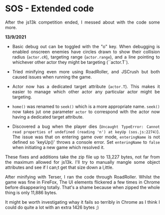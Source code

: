 # SOS - Extended code
<div align="justify">

After the js13k competition ended, I messed about with the code some more.

**13/9/2021**

- Basic debug out can be toggled with the "o" key. When debugging is enabled onscreen enemies have circles drawn to show their collision radius (`actor.cR`), targeting range (`actor.range`), and a line pointing to whichever other actor they might be targeting (``actor.T`).

- Tried minifying even more using RoadRoller, and JSCrush but both caused issues when running the game.

- Actor now has a dedicated target attribute (`actor.T`). This makes it easier to manage which other actor any particular actor might be targeting.

- `home()` was renamed to `seek()` which is a more appropriate name. `seek()` now takes jut one parameter `actor` to correspond with the actor now having a dedicated target attribute.

- Discovered a bug when the player dies (`Uncaught TypeError: Cannot read properties of undefined (reading 'n') at keyUp (sos.js:2274)`). The issue was that on entering game over mode, `enteringName` is not defined so 'keyUp()' throws a console error. Set `enteringName` to `false` when initiating a new game which resolved it.

These fixes and additions take the zip file up to 13,227 bytes, not far from the maximum allowed for js13k. I'll try to manually mangle some object attributes and see if I can;t get that size down a l,ittle.

After minifying with Terser, I ran the code through RoadRoller. Whilst the game was fine in FireFox, The UI elements flickered a few times in Chrome before disappearing totally. That's a shame because when zipped the whole thing is only 11,886 bytes.

It might be worth investigating whay it fails so terribly in Chrome as I think I could do quite a lot with an extra 1426 bytes ;)

</div>